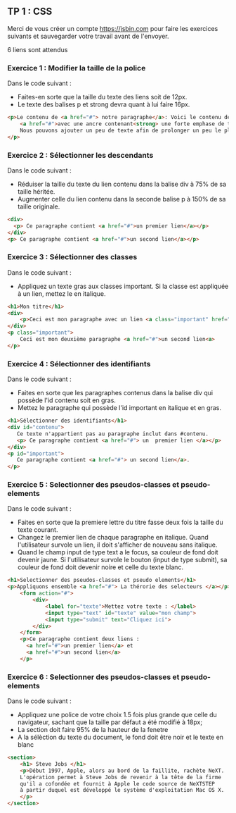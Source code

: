 ## TP 1 : CSS 

Merci de vous créer un compte https://jsbin.com pour faire les exercices suivants et sauvegarder votre travail avant de l'envoyer.

6 liens sont attendus


### Exercice 1 : Modifier la taille de la police

Dans le code suivant :
  - Faites-en sorte que la taille du texte des liens soit de 12px.
  - Le texte des balises p et strong devra quant à lui faire 16px.
```html
<p>Le contenu de <a href="#"> notre paragraphe</a>: Voici le contenu de notre paragraphe 
    <a href="#">avec une ancre contenant<strong> une forte emphase de texte</strong></a>. 
    Nous pouvons ajouter un peu de texte afin de prolonger un peu le plaisir.
</p>
```
### Exercice 2 : Sélectionner les descendants 

Dans le code suivant :
   - Réduiser la taille du texte du lien contenu dans la balise div à 75% de sa taille héritée.
   - Augmenter celle du lien contenu dans la seconde balise p à 150% de sa taille originale.
```html
<div> 
  <p> Ce paragraphe contient <a href="#">un premier lien</a></p>
</div>
<p> Ce paragraphe contient <a href="#">un second lien</a></p>
```

### Exercice 3 : Sélectionner des classes

Dans le code suivant :
   - Appliquez un texte gras aux classes important. Si la classe est appliquée à un lien, mettez le en italique.
```html
<h1>Mon titre</h1>
<div>
    <p>Ceci est mon paragraphe avec un lien <a class="important" href="#"> un premier lien</a></p>
</div> 
<p class="important">
    Ceci est mon deuxième paragraphe <a href="#">un second lien<a>
</p> 
```


### Exercice 4 : Sélectionner des identifiants

Dans le code suivant :
   - Faites en sorte que les paragraphes contenus dans la balise div qui possède l'id contenu soit en gras.
   - Mettez le paragraphe qui possède l'id important en italique et en gras.
```html
<h1>Sélectionner des identifiants</h1>
<div id="contenu">
   Ce texte n'appartient pas au paragraphe inclut dans #contenu.
   <p> Ce paragraphe contient <a href="#"> un  premier lien </a></p>
</div>
<p id="important">
   Ce paragraphe contient <a href="#"> un second lien</a>. 
</p>
```

### Exercice 5 : Selectionner des pseudos-classes et pseudo-elements

Dans le code suivant :
- Faites en sorte que la premiere lettre du titre fasse deux fois la taille du texte courant.
- Changez le premier lien de chaque paragraphe en italique. Quand l'utilisateur survole un lien, il doit s'afficher de nouveau sans italique.
- Quand le champ input de type text a le focus, sa couleur de fond doit devenir jaune. 
Si l'utilisateur survole le bouton (input de type submit), sa couleur de fond doit devenir noire et celle du texte blanc.

```html
<h1>Selectionner des pseudos-classes et pseudo elements</h1>
<p>Appliquons ensemble <a href="#"> La thérorie des selecteurs </a></p>
    <form action="#">
        <div>
            <label for="texte">Mettez votre texte : </label>
            <input type="text" id="texte" value="mon champ">
            <input type="submit" text="Cliquez ici">
        </div>
    </form>
    <p>Ce paragraphe contient deux liens : 
      <a href="#">un premier lien</a> et
      <a href="#">un second lien</a>
    </p>
``` 

### Exercice 6 : Selectionner des pseudos-classes et pseudo-elements
Dans le code suivant :
- Appliquez une police de votre choix 1.5 fois plus grande que celle du navigateur, 
    sachant que la taille par défaut a été modifié à 18px;
- La section doit faire 95% de la hauteur de la fenetre
- A la sélèction du texte du document, le fond doit être noir et le texte en blanc
```html
<section>
    <h1> Steve Jobs </h1>
    <p>Début 1997, Apple, alors au bord de la faillite, rachète NeXT. 
    L'opération permet à Steve Jobs de revenir à la tête de la firme 
    qu'il a cofondée et fournit à Apple le code source de NeXTSTEP 
    à partir duquel est développé le système d'exploitation Mac OS X.
    </p>
</section>

```
